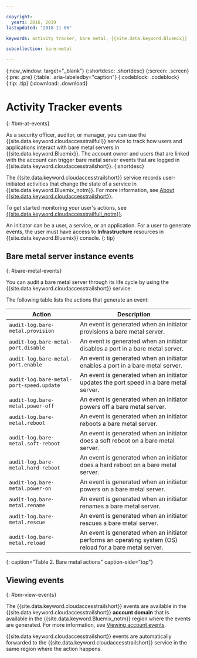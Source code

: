 ```yaml
---

copyright:
  years: 2016, 2019
lastupdated: "2018-11-06"

keywords: activity tracker, bare metal, {{site.data.keyword.Bluemix}}

subcollection: bare-metal

---
```


{:new_window: target="_blank"}
{:shortdesc: .shortdesc}
{:screen: .screen}
{:pre: .pre}
{:table: .aria-labeledby="caption"}
{:codeblock: .codeblock}
{:tip: .tip}
{:download: .download}


# Activity Tracker events 
{: #bm-at-events}

As a security officer, auditor, or manager, you can use the {{site.data.keyword.cloudaccesstrailfull}} service to track how users and 
applications interact with bare metal servers in {{site.data.keyword.Bluemix}}. The account owner and users that are linked 
with the account can trigger bare metal server events that are logged in {{site.data.keyword.cloudaccesstrailshort}}.
{:shortdesc}

The {{site.data.keyword.cloudaccesstrailshort}} service records user-initiated activities that change the state of a service in 
{{site.data.keyword.Bluemix_notm}}. For more information, see 
[About {{site.data.keyword.cloudaccesstrailshort}}](/docs/services/cloud-activity-tracker?topic=cloud-activity-tracker-activity_tracker_ov#activity_tracker_ov ).

To get started monitoring your user's actions, see 
[{{site.data.keyword.cloudaccesstrailfull_notm}}](/docs/services/cloud-activity-tracker?topic=cloud-activity-tracker-getting-started-with-cla#getting-started-with-cla). 

An initiator can be a user, a service, or an application. For a user to generate events, the user must have access to **Infrastructure** resources in {{site.data.keyword.Bluemix}} console. 
{: tip}

<!--## Login events-->
<!--{: #login}-->

<!--The following table lists the action that generates a login event:-->

<!--| Action | Description |-->
<!--|----------|---------|-->
<!--| `audit-log.user.login`  | An event is generated when an initiator logs in to {{site.data.keyword.Bluemix}} through the {{site.data.keyword.Bluemix}} UI or the {{site.data.keyword.slportal}}. |--> 
<!--{: caption="Table 1. Login action" caption-side="top"}--> 


## Bare metal server instance events
{: #bare-metal-events}

You can audit a bare metal server through its life cycle by using the {{site.data.keyword.cloudaccesstrailshort}} service.

The following table lists the actions that generate an event:

| Action | Description |
|----------|---------|
| `audit-log.bare-metal.provision`             | An event is generated when an initiator provisions a bare metal server.  | 
| `audit-log.bare-metal-port.disable`          | An event is generated when an initiator disables a port in a bare metal server. | 
| `audit-log.bare-metal-port.enable`           | An event is generated when an initiator enables a port in a bare metal server. | 
| `audit-log.bare-metal-port-speed.update`     | An event is generated when an initiator updates the port speed in a bare metal server. |
| `audit-log.bare-metal.power-off`             | An event is generated when an initiator powers off a bare metal server.  |
| `audit-log.bare-metal.reboot`                | An event is generated when an initiator reboots a bare metal server. | 
| `audit-log.bare-metal.soft-reboot`           | An event is generated when an initiator does a soft reboot on a bare metal server. | 
| `audit-log.bare-metal.hard-reboot`           | An event is generated when an initiator does a hard reboot on a bare metal server. | 
| `audit-log.bare-metal.power-on`              | An event is generated when an initiator powers on a bare metal server. | 
| `audit-log.bare-metal.rename`                | An event is generated when an initiator renames a bare metal server. | 
| `audit-log.bare-metal.rescue`                | An event is generated when an initiator rescues a bare metal server. | 
| `audit-log.bare-metal.reload`                | An event is generated when an initiator performs an operating system (OS) reload for a bare metal server. | 
{: caption="Table 2. Bare metal actions" caption-side="top"} 



## Viewing events
{: #bm-view-events}

The {{site.data.keyword.cloudaccesstrailshort}} events are available in the {{site.data.keyword.cloudaccesstrailshort}} **account domain** that 
is available in the {{site.data.keyword.Bluemix_notm}} region where the events are generated. For more information, see [Viewing account 
events](/docs/services/cloud-activity-tracker/how-to/manage-events-ui?topic=cloud-activity-tracker-view_acc_events#account_events).

{{site.data.keyword.cloudaccesstrailshort}} events are automatically forwarded to the {{site.data.keyword.cloudaccesstrailshort}} service 
in the same region where the action happens.
